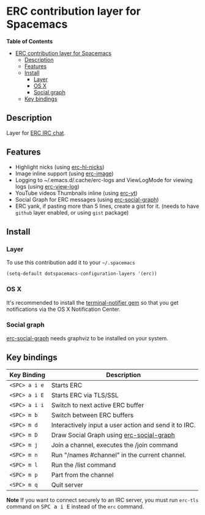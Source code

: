 # ERC contribution layer for Spacemacs

<!-- markdown-toc start - Don't edit this section. Run M-x markdown-toc/generate-toc again -->
**Table of Contents**

- [ERC contribution layer for Spacemacs](#erc-contribution-layer-for-spacemacs)
    - [Description](#description)
    - [Features](#features)
    - [Install](#install)
        - [Layer](#layer)
        - [OS X](#os-x)
        - [Social graph](#social-graph)
    - [Key bindings](#key-bindings)

<!-- markdown-toc end -->

## Description

Layer for [ERC IRC chat][].

## Features

- Highlight nicks (using [erc-hl-nicks][])
- Image inline support (using [erc-image][])
- Logging to ~/.emacs.d/.cache/erc-logs and ViewLogMode for viewing logs
  (using [erc-view-log][])
- YouTube videos Thumbnails inline (using [erc-yt][])
- Social Graph for ERC messages (using [erc-social-graph][])
- ERC yank, if pasting more than 5 lines, create a gist for it. (needs to have
  `github` layer enabled, or using `gist` package)

## Install

### Layer

To use this contribution add it to your `~/.spacemacs`

```elisp
(setq-default dotspacemacs-configuration-layers '(erc))
```

### OS X

It's recommended to install the [terminal-notifier gem][] so that you get
notifications via the OS X Notification Center.

### Social graph

[erc-social-graph][] needs graphviz to be installed on your system.

## Key bindings

Key Binding   | Description
--------------|------------------------------------------------------------
`<SPC> a i e` | Starts ERC
`<SPC> a i E` | Starts ERC via TLS/SSL
`<SPC> a i i` | Switch to next active ERC buffer
`<SPC> m b`   | Switch between ERC buffers
`<SPC> m d`   | Interactively input a user action and send it to IRC.
`<SPC> m D`   | Draw Social Graph using [erc-social-graph][]
`<SPC> m j`   | Join a channel, executes the /join command
`<SPC> m n`   | Run "/names #channel" in the current channel.
`<SPC> m l`   | Run the /list command
`<SPC> m p`   | Part from the channel
`<SPC> m q`   | Quit server

**Note** If you want to connect securely to an IRC server, you must run
`erc-tls` command on <kbd>SPC a i E</kbd> instead of the `erc` command.

[ERC IRC chat]: http://www.emacswiki.org/emacs/ERC
[erc-hl-nicks]: https://github.com/leathekd/erc-hl-nicks
[erc-image]: https://github.com/kidd/erc-image.el
[erc-view-log]: https://github.com/Niluge-KiWi/erc-view-log
[erc-yt]: https://github.com/yhvh/erc-yt
[erc-social-graph]: https://github.com/vibhavp/erc-social-graph
[terminal-notifier gem]: https://github.com/alloy/terminal-notifier
